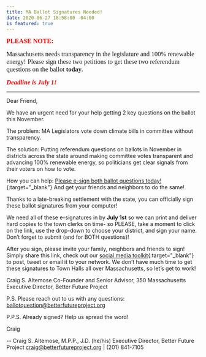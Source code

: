 ```yaml
---
title: MA Ballot Signatures Needed!
date: 2020-06-27 18:58:00 -04:00
is featured: true
---
```


<span style="font-family:Papyrus; font-size:1.2em; color:red;">**PLEASE NOTE:**</span>

<span style="font-family:Papyrus; font-size:1.2em;">Massachusetts needs transparency in the legislature and 100% renewable energy! Please sign these two petitions to get these two referendum questions on the ballot **today**.</span> 

<span style="font-family:Papyrus; font-size:1.2em; color:red;">***Deadline is July 1!***</span>

---

Dear Friend,

We have an urgent need for your help getting 2 key questions on the ballot this November.

The problem: MA Legislators vote down climate bills in committee without transparency.

The solution: Putting referendum questions on ballots in November in districts across the state around making committee votes transparent and advancing 100% renewable energy, so politicians get clear signals from their voters on how to vote.

How you can help: [Please e-sign both ballot questions today!](https://maclimatedemocracy.org){:target="_blank"} And get your friends and neighbors to do the same!

Thanks to a late-breaking settlement with the state, you can officially sign these ballot signatures from your computer!

We need all of these e-signatures in by **July 1st** so we can print and deliver hard copies to the town clerks on time- so PLEASE, take a moment to click on the link, use the drop-down to choose your district, and sign your name. Don’t forget to submit (and for BOTH questions)!

After you sign, please invite your family, neighbors and friends to sign! Simply share this link, check out our [social media toolkit](https://docs.google.com/document/d/1nsjCtMsYnvTqiNu3RTu14H6oJ9LGJ-TIxyERtlnfmq8/edit){:target="_blank"}  to post, tweet or email it to your network.
We don’t have much time to get these signatures to Town Halls all over Massachusetts, so let’s get to work!

Craig S. Altemose
Co-Founder and Senior Advisor, 350 Massachusetts
Executive Director, Better Future Project

P.S. Please reach out to us with any questions: ballotquestion@betterfutureproject.org

P.P.S. Already signed? Help us spread the word!

Craig

--
Craig S. Altemose, M.P.P., J.D. (he/his)
Executive Director, Better Future Project
craig@betterfutureproject.org | (201) 841-7105
